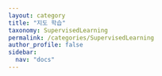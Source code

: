 ```yaml
---
layout: category
title: "지도 학습"
taxonomy: SupervisedLearning
permalink: /categories/SupervisedLearning
author_profile: false
sidebar:
  nav: "docs"
---
```

